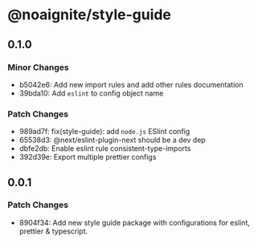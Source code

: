 # @noaignite/style-guide

## 0.1.0

### Minor Changes

- b5042e6: Add new import rules and add other rules documentation
- 39bda10: Add `eslint` to config object name

### Patch Changes

- 989ad7f: fix(style-guide): add `node.js` ESlint config
- 65538d3: @next/eslint-plugin-next should be a dev dep
- dbfe2db: Enable eslint rule consistent-type-imports
- 392d39e: Export multiple prettier configs

## 0.0.1

### Patch Changes

- 8904f34: Add new style guide package with configurations for eslint, prettier & typescript.
